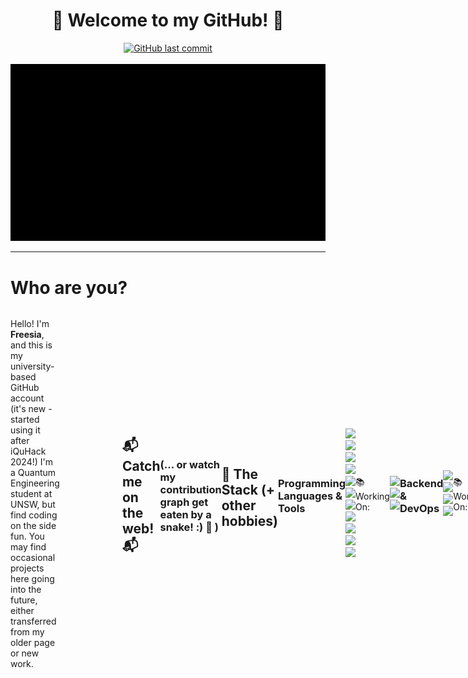 <div align="center">
  <h1>👋 Welcome to my GitHub! 👋</h1>
  <a href="https://github.com/freesiagaul/freesiagaul/commits/main/">
    <img alt="GitHub last commit" src="https://img.shields.io/github/last-commit/freesiagaul/freesiagaul">
  </a>
  <br><br>
  <!-- I love these gifs so much -->
  <img src="ascii-jump.gif" alt="ASCII Jump GIF">
</div>

---

<h1 align="left">Who are you?</h1>
<div style="display: flex; align-items: center;">
  <p align="left" style="margin-right: 100px;">
    Hello! I'm <strong>Freesia</strong>, and this is my university-based GitHub account (it's new - started using it after iQuHack 2024!) 
    I'm a Quantum Engineering student at UNSW, but find coding on the side fun. 
    You may find occasional projects here going into the future, either transferred from my older page or new work.
  </p>
<h2 align="left">📬 Catch me on the web! 📬</h2>
<p align="left">
  <a href="http://linkedin.com/in/freesia-g" target="_blank">
    <img align="center" src="LinkedIn.png" alt="LinkedIn Profile" height="30">
  </a>
  <a href="https://app.daily.dev/freesia" target="_blank">
    <img align="center" src="daily-dev.png" alt="Daily.dev Profile" height="30">
  </a>
</p>

<h3 align="left">(... or watch my contribution graph get eaten by a snake! :) 🐍 )</h3>

<!-- add dark mode when bothered -->
![Snake animation](https://github.com/freesiagaul/freesiagaul/blob/output/github-snake.svg)

---
## 🥞 The Stack (+ other hobbies)

### Programming Languages & Tools
<!-- I've added ratings to my languages because you're always learning more things. Note: I don't give myself 10's -->
<p align="left">
  <!-- C: 7/10 -->
  <img src="https://img.shields.io/badge/C-%2300599C.svg?style=flat&logo=c&logoColor=white">
    <!-- C++: 6/10 -->
  <img src="https://img.shields.io/badge/C++-%2300599C.svg?style=flat&logo=cplusplus&logoColor=white">
    <!-- Python: 9/10 (my comfort language) -->
  <img src="https://img.shields.io/badge/Python-%2314354C.svg?style=flat&logo=python&logoColor=white">
    <!-- JS: 7/10 -->
  <img src="https://img.shields.io/badge/JavaScript-%23F7DF1E.svg?style=flat&logo=javascript&logoColor=black">
    <!-- HTML: 9/10 -->
  <img src="https://img.shields.io/badge/HTML5-%23E34F26.svg?style=flat&logo=html5&logoColor=white">
    <!-- CSS: 8/10 now that its been updated to be more dynamic I don't have it all down and sometimes
      do things in JS that were possible in CSS3 accidentally -->
  <img src="https://img.shields.io/badge/CSS3-%231572B6.svg?style=flat&logo=css3&logoColor=white">
   <!-- Bash: 9/10 -->
  <img src="https://img.shields.io/badge/Bash-%234EAA25.svg?style=flat&logo=gnubash&logoColor=white">
  <!-- UNIX: 7/10 -->
  <img src="https://img.shields.io/badge/Unix-%23D21111.svg?style=flat&logo=unix&logoColor=white">
  <img src="https://img.shields.io/badge/Git-%23F05032.svg?style=flat&logo=git&logoColor=white">
  <!-- C#: 5/10 From game dev and the quantum libraries Q#; I am totally out of practice but can still read 
  it pretty well. I want to revisit it with a project so that I can recall things again. -->
  <img src="https://img.shields.io/badge/C%23-%239239EF.svg?style=flat&logo=csharp&logoColor=white">
  <!-- SQL: 6/10  -->
  <img src="https://img.shields.io/badge/SQL-%2300758F.svg?style=flat&logo=postgresql&logoColor=white">
</p>
📚 Working On:
<p align="left">
    <!-- Ruby: 3/10 - learning. Very interested in making a spinoff of or contributing to SciRate 
    which is largely Ruby based -->
  <img src="https://img.shields.io/badge/Ruby-%23CC342D.svg?style=flat&logo=ruby&logoColor=white">
  <!-- Rust: 4/10 - need to do a proper project with it before I can say i'm any good. I could be
  totally dunning-krugering myself here -->
  <img src="https://img.shields.io/badge/Rust-%2347875A.svg?style=flat&logo=rust&logoColor=white">
   <!-- RISC-V: 4/10 - same reason as Rust -->
  <img src="https://img.shields.io/badge/RISC%20V-%23F6A800.svg?style=flat&logo=riscv&logoColor=white">
</p>

---

### Backend & DevOps
<p align="left">
    <img src="https://img.shields.io/badge/Django-%23092E20.svg?style=flat&logo=django&logoColor=white">
    <img src="https://img.shields.io/badge/Docker-%232496ED.svg?style=flat&logo=docker&logoColor=white">
    <img src="https://img.shields.io/badge/Kubernetes-%23326CE5.svg?style=flat&logo=kubernetes&logoColor=white">
    <img src="https://img.shields.io/badge/Linode-%2300A95C.svg?style=flat&logo=linode&logoColor=white">
</p>
📚 Working On:
<p align="left">
    <img src="https://img.shields.io/badge/CCNA-%2300B5D8.svg?style=flat&logo=cisco&logoColor=white">
    <img src="https://img.shields.io/badge/Kali%20Linux-%23A1A1A1.svg?style=flat&logo=kali&logoColor=white">
</p>

---

### Hardware & IoT
<p align="left">
    <img src="https://img.shields.io/badge/Raspberry%20Pi-%23A22846.svg?style=flat&logo=raspberrypi&logoColor=white">
    <img src="https://img.shields.io/badge/Arduino-%2300979D.svg?style=flat&logo=arduino&logoColor=white">
</p>
📚 Working On:
<p align="left">
    <img src="https://img.shields.io/badge/Zephyr-%231D3140.svg?style=flat&logo=zephyrproject&logoColor=white">
    <img src="https://img.shields.io/badge/LoRa-%231D2A6E.svg?style=flat&logo=lorawan&logoColor=white">
    <img src="https://img.shields.io/badge/Zigbee-%235E91C5.svg?style=flat&logo=zigbee&logoColor=white">
</p>

---

### Frontend Development
<p align="left">
    <img src="https://img.shields.io/badge/React-%2361DAFB.svg?style=flat&logo=react&logoColor=black">
    <span>(I need to work on this - still in the learning stage 😵)</span>
</p>

---

### 3D Printing & Design
<p align="left">
    <img src="https://img.shields.io/badge/Prusa%20Mk3%20i3-%23FF6719.svg?style=flat&logo=3dprinting&logoColor=white">
    <img src="https://img.shields.io/badge/Ender%203-%23008C8C.svg?style=flat&logo=3dprinting&logoColor=white">
    <img src="https://img.shields.io/badge/Blender-%23F5792A.svg?style=flat&logo=blender&logoColor=white">
    <img src="https://img.shields.io/badge/Fusion%20360-%2300A9E5.svg?style=flat&logo=fusion360&logoColor=white">
    (On a bit of a hiatus)
</p>

---

### PCB Design (Still have a ways to go to call myself 'good' here 😆)
<p align="left">
    <img src="https://img.shields.io/badge/Altium%20Designer-%23008A93.svg?style=flat&logo=altiumdesigner&logoColor=white">
    <img src="https://img.shields.io/badge/EasyEDA-%2348A9E6.svg?style=flat&logo=easyeda&logoColor=white">
</p>

---

### OS's (Locally)
<p align="left">
    <img src="https://img.shields.io/badge/Windows-%23008CFF.svg?style=flat&logo=windows&logoColor=white">
    <img src="https://img.shields.io/badge/Ubuntu-%23E95420.svg?style=flat&logo=ubuntu&logoColor=white">
    <img src="https://img.shields.io/badge/Raspberry%20Pi%20OS-%23C92D1F.svg?style=flat&logo=raspberrypi&logoColor=white">
    <img src="https://img.shields.io/badge/NixOS-%232D2D2D.svg?style=flat&logo=nixos&logoColor=white">
    <img src="https://img.shields.io/badge/Tails-%23453378.svg?style=flat&logo=tails&logoColor=white">
</p>

### Quantum 
<p align="left">
    <img src="https://img.shields.io/badge/Cirq-%23009C8C.svg?style=flat&logo=quantum&logoColor=white">
    <img src="https://img.shields.io/badge/Qiskit-%231F2C6A.svg?style=flat&logo=qiskit&logoColor=white">
    <img src="https://img.shields.io/badge/QSharp-%233D6A8C.svg?style=flat&logo=qsharp&logoColor=white">
    <br> (Used these under the context of Quantum work) <br>
    <img src="https://img.shields.io/badge/IBM%20Cloud-%231F2C6A.svg?style=flat&logo=ibm&logoColor=white">
    <img src="https://img.shields.io/badge/Microsoft%20Azure-%23007FFF.svg?style=flat&logo=microsoftazure&logoColor=white">
</p>

---



